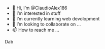 - 👋 Hi, I’m @ClaudioAlex186
- 👀 I’m interested in stuff
- 🌱 I’m currently learning web devolopment
- 💞️ I’m looking to collaborate on ...
- 📫 How to reach me ...

<!---
ClaudioAlex186/ClaudioAlex186 is a ✨ special ✨ repository because its `README.md` (this file) appears on your GitHub profile.
You can click the Preview link to take a look at your changes.
--->
<p>Dab </p>
